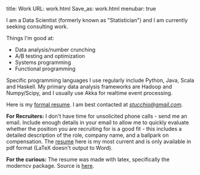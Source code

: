 title: Work
URL: work.html
Save_as: work.html
menubar: true

I am a Data Scientist (formerly known as "Statistician") and I am currently seeking consulting work.

Things I'm good at:

- Data analysis/number crunching
- A/B testing and optimization
- Systems programming
- Functional programming

Specific programming languages I use regularly include Python, Java, Scala and Haskell. My primary data analysis frameworks are Hadoop and Numpy/Scipy, and I usually use Akka for realtime event processing.

Here is my [formal resume](work/resume.pdf). I am best contacted at *stucchio@gmail.com*.

**For Recruiters:** I don't have time for unsolicited phone calls - send me an email. Include enough details in your email to allow me to quickly evaluate whether the position you are recruiting for is a good fit - this includes a detailed description of the role, company name, and a ballpark on compensation. The [resume](work/resume.pdf) here is my most current and is only available in pdf format (LaTeX doesn't output to Word).

**For the curious:** The resume was made with latex, specifically the moderncv package. Source is [here](work/resume.tex).

